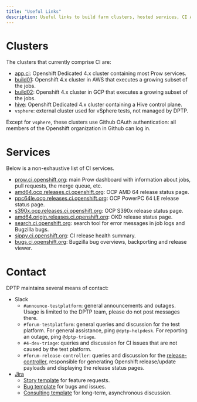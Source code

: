 ```yaml
---
title: "Useful Links"
description: Useful links to build farm clusters, hosted services, CI APIs and human contacts.
---
```


# Clusters

The clusters that currently comprise CI are:

* [app.ci](https://console-openshift-console.apps.ci.l2s4.p1.openshiftapps.com/): Openshift Dedicated 4.x cluster containing most Prow services.
* [build01](https://console.build01.ci.openshift.org/): Openshift 4.x cluster in AWS that executes a growing subset of the jobs.
* [build02](https://console.build02.ci.openshift.org/): Openshift 4.x cluster in GCP that executes a growing subset of the jobs.
* [hive](https://console-openshift-console.apps.hive.9xw5.p1.openshiftapps.com/dashboards): Openshift Dedicated 4.x cluster containing a Hive control plane.
* `vsphere`: external cluster used for vSphere tests, not managed by DPTP.

Except for `vsphere`, these clusters use Github OAuth authentication: all members of the Openshift organization in Github can log in.

# Services

Below is a non-exhaustive list of CI services.

* [prow.ci.openshift.org](https://prow.ci.openshift.org/): main Prow dashboard with information about jobs, pull requests, the merge queue, etc.
* [amd64.ocp.releases.ci.openshift.org](https://amd64.ocp.releases.ci.openshift.org/): OCP AMD 64 release status page.
* [ppc64le.ocp.releases.ci.openshift.org](https://ppc64le.ocp.releases.ci.openshift.org/): OCP PowerPC 64 LE release status page.
* [s390x.ocp.releases.ci.openshift.org](https://s390x.ocp.releases.ci.openshift.org/): OCP S390x release status page.
* [amd64.origin.releases.ci.openshift.org](https://amd64.origin.releases.ci.openshift.org/): OKD release status page.
* [search.ci.openshift.org](https://search.ci.openshift.org/): search tool for error messages in job logs and Bugzilla bugs.
* [sippy.ci.openshift.org](https://sippy.ci.openshift.org/): CI release health summary.
* [bugs.ci.openshift.org](https://bugs.ci.openshift.org/): Bugzilla bug overviews, backporting and release viewer.

# Contact

DPTP maintains several means of contact:

* Slack
    * `#announce-testplatform`: general announcements and outages. Usage is limited to the DPTP team, please do not post messages there.
    * `#forum-testplatform`: general queries and discussion for the test platform. For general assistance, ping `@dptp-helpdesk`. For reporting an outage, ping `@dptp-triage`.
    * `#4-dev-triage`: queries and discussion for CI issues that are not caused by the test platform.
    * `#forum-release-controller`: queries and discussion for the [release-controller](https://github.com/openshift/release-controller), responsible for generating Openshift release/update payloads and displaying the release status pages.
* [Jira](https://issues.redhat.com/projects/DPTP)
    * [Story template](https://issues.redhat.com/browse/DPTP-417) for feature requests.
    * [Bug template](https://issues.redhat.com/browse/DPTP-419) for bugs and issues.
    * [Consulting template](https://issues.redhat.com/browse/DPTP-897) for long-term, asynchronous discussion.
